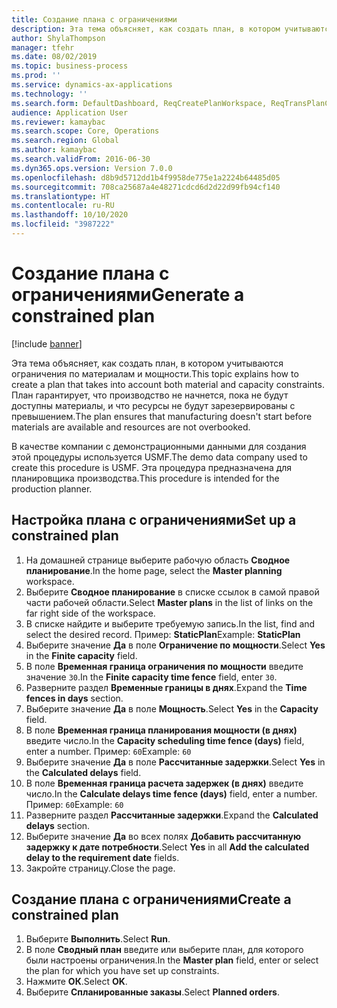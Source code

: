 ```yaml
---
title: Создание плана с ограничениями
description: Эта тема объясняет, как создать план, в котором учитываются ограничения по материалам и мощности.
author: ShylaThompson
manager: tfehr
ms.date: 08/02/2019
ms.topic: business-process
ms.prod: ''
ms.service: dynamics-ax-applications
ms.technology: ''
ms.search.form: DefaultDashboard, ReqCreatePlanWorkspace, ReqTransPlanCard, ReqPlanSched
audience: Application User
ms.reviewer: kamaybac
ms.search.scope: Core, Operations
ms.search.region: Global
ms.author: kamaybac
ms.search.validFrom: 2016-06-30
ms.dyn365.ops.version: Version 7.0.0
ms.openlocfilehash: d8b9d5712dd1b4f9958de775e1a2224b64485d05
ms.sourcegitcommit: 708ca25687a4e48271cdcd6d2d22d99fb94cf140
ms.translationtype: HT
ms.contentlocale: ru-RU
ms.lasthandoff: 10/10/2020
ms.locfileid: "3987222"
---
```

# <a name="generate-a-constrained-plan"></a><span data-ttu-id="78ff4-103">Создание плана с ограничениями</span><span class="sxs-lookup"><span data-stu-id="78ff4-103">Generate a constrained plan</span></span>

[!include [banner](../../includes/banner.md)]

<span data-ttu-id="78ff4-104">Эта тема объясняет, как создать план, в котором учитываются ограничения по материалам и мощности.</span><span class="sxs-lookup"><span data-stu-id="78ff4-104">This topic explains how to create a plan that takes into account both material and capacity constraints.</span></span> <span data-ttu-id="78ff4-105">План гарантирует, что производство не начнется, пока не будут доступны материалы, и что ресурсы не будут зарезервированы с превышением.</span><span class="sxs-lookup"><span data-stu-id="78ff4-105">The plan ensures that manufacturing doesn't start before materials are available and resources are not overbooked.</span></span> 

<span data-ttu-id="78ff4-106">В качестве компании с демонстрационными данными для создания этой процедуры используется USMF.</span><span class="sxs-lookup"><span data-stu-id="78ff4-106">The demo data company used to create this procedure is USMF.</span></span> <span data-ttu-id="78ff4-107">Эта процедура предназначена для планировщика производства.</span><span class="sxs-lookup"><span data-stu-id="78ff4-107">This procedure is intended for the production planner.</span></span>


## <a name="set-up-a-constrained-plan"></a><span data-ttu-id="78ff4-108">Настройка плана с ограничениями</span><span class="sxs-lookup"><span data-stu-id="78ff4-108">Set up a constrained plan</span></span>
1. <span data-ttu-id="78ff4-109">На домашней странице выберите рабочую область **Сводное планирование**.</span><span class="sxs-lookup"><span data-stu-id="78ff4-109">In the home page, select the **Master planning** workspace.</span></span>
2. <span data-ttu-id="78ff4-110">Выберите **Сводное планирование** в списке ссылок в самой правой части рабочей области.</span><span class="sxs-lookup"><span data-stu-id="78ff4-110">Select **Master plans** in the list of links on the far right side of the workspace.</span></span>
3. <span data-ttu-id="78ff4-111">В списке найдите и выберите требуемую запись.</span><span class="sxs-lookup"><span data-stu-id="78ff4-111">In the list, find and select the desired record.</span></span> <span data-ttu-id="78ff4-112">Пример: **StaticPlan**</span><span class="sxs-lookup"><span data-stu-id="78ff4-112">Example: **StaticPlan**</span></span>  
4. <span data-ttu-id="78ff4-113">Выберите значение **Да** в поле **Ограничение по мощности**.</span><span class="sxs-lookup"><span data-stu-id="78ff4-113">Select **Yes** in the **Finite capacity** field.</span></span>
5. <span data-ttu-id="78ff4-114">В поле **Временная граница ограничения по мощности** введите значение `30`.</span><span class="sxs-lookup"><span data-stu-id="78ff4-114">In the **Finite capacity time fence** field, enter `30`.</span></span>
6. <span data-ttu-id="78ff4-115">Разверните раздел **Временные границы в днях**.</span><span class="sxs-lookup"><span data-stu-id="78ff4-115">Expand the **Time fences in days** section.</span></span>
7. <span data-ttu-id="78ff4-116">Выберите значение **Да** в поле **Мощность**.</span><span class="sxs-lookup"><span data-stu-id="78ff4-116">Select **Yes** in the **Capacity** field.</span></span>
8. <span data-ttu-id="78ff4-117">В поле **Временная граница планирования мощности (в днях)** введите число.</span><span class="sxs-lookup"><span data-stu-id="78ff4-117">In the **Capacity scheduling time fence (days)** field, enter a number.</span></span> <span data-ttu-id="78ff4-118">Пример: `60`</span><span class="sxs-lookup"><span data-stu-id="78ff4-118">Example: `60`</span></span>  
9. <span data-ttu-id="78ff4-119">Выберите значение **Да** в поле **Рассчитанные задержки**.</span><span class="sxs-lookup"><span data-stu-id="78ff4-119">Select **Yes** in the **Calculated delays** field.</span></span>
10. <span data-ttu-id="78ff4-120">В поле **Временная граница расчета задержек (в днях)** введите число.</span><span class="sxs-lookup"><span data-stu-id="78ff4-120">In the **Calculate delays time fence (days)** field, enter a number.</span></span> <span data-ttu-id="78ff4-121">Пример: `60`</span><span class="sxs-lookup"><span data-stu-id="78ff4-121">Example: `60`</span></span> 
11. <span data-ttu-id="78ff4-122">Разверните раздел **Рассчитанные задержки**.</span><span class="sxs-lookup"><span data-stu-id="78ff4-122">Expand the **Calculated delays** section.</span></span>
12. <span data-ttu-id="78ff4-123">Выберите значение **Да** во всех полях **Добавить рассчитанную задержку к дате потребности**.</span><span class="sxs-lookup"><span data-stu-id="78ff4-123">Select **Yes** in all **Add the calculated delay to the requirement date** fields.</span></span>
13. <span data-ttu-id="78ff4-124">Закройте страницу.</span><span class="sxs-lookup"><span data-stu-id="78ff4-124">Close the page.</span></span>

## <a name="create-a-constrained-plan"></a><span data-ttu-id="78ff4-125">Создание плана с ограничениями</span><span class="sxs-lookup"><span data-stu-id="78ff4-125">Create a constrained plan</span></span>
1. <span data-ttu-id="78ff4-126">Выберите **Выполнить**.</span><span class="sxs-lookup"><span data-stu-id="78ff4-126">Select **Run**.</span></span>
2. <span data-ttu-id="78ff4-127">В поле **Сводный план** введите или выберите план, для которого были настроены ограничения.</span><span class="sxs-lookup"><span data-stu-id="78ff4-127">In the **Master plan** field, enter or select the plan for which you have set up constraints.</span></span>  
3. <span data-ttu-id="78ff4-128">Нажмите **ОК**.</span><span class="sxs-lookup"><span data-stu-id="78ff4-128">Select **OK**.</span></span>
4. <span data-ttu-id="78ff4-129">Выберите **Спланированные заказы**.</span><span class="sxs-lookup"><span data-stu-id="78ff4-129">Select **Planned orders**.</span></span>

